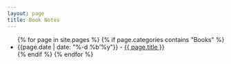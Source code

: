 ```yaml
---
layout: page
title: Book Notes
---
```


<ul>
  {% for page in site.pages %}
    {% if page.categories contains "Books" %}
      <li>
        {{page.date | date: "%-d %b'%y"}} -
        <a href="{{ page.url }}">{{ page.title }}</a>
      </li>
    {% endif %}
  {% endfor %}
</ul>
